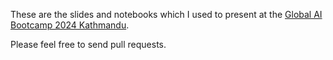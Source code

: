 These are the slides and notebooks which I used to present at the [Global AI Bootcamp 2024 Kathmandu](https://globalai.community/bootcamp/nepal-kathmandu/).

Please feel free to send pull requests.
